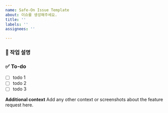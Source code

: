 ```yaml
---
name: Safe-On Issue Template
about: 이슈를 생성해주세요.
title: ''
labels: ''
assignees: ''

---
```


### 💼 작업 설명
<!-- 진행할 작업에 대해 간단하게 설명해주세요 -->

### ✅ To-do
<!-- 해당 작업을 수행하기 위해 해야 할 하위 스크를 작성해주세요 -->
- [ ] todo 1
- [ ] todo 2
- [ ] todo 3

**Additional context**
Add any other context or screenshots about the feature request here.
